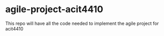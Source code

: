 # agile-project-acit4410
This repo will have all the code needed to implement the agile project for acit4410
